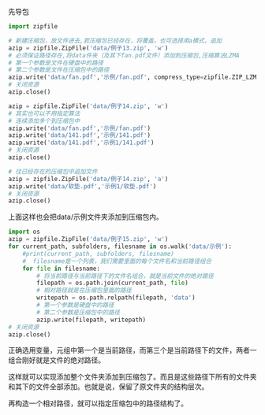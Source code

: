先导包

```python
import zipfile
```

```python
# 新建压缩包，放文件进去,若压缩包已经存在，将覆盖。也可选择用a模式，追加
azip = zipfile.ZipFile('data/例子13.zip', 'w')
# 必须保证路径存在,将data件夹（及其下fan.pdf文件）添加到压缩包,压缩算法LZMA
# 第一个参数是文件在硬盘中的路径
# 第二个参数是文件在压缩包中的路径
azip.write('data/fan.pdf','示例/fan.pdf', compress_type=zipfile.ZIP_LZMA)
# 关闭资源
azip.close()
```

```python
azip = zipfile.ZipFile('data/例子14.zip', 'w')
# 其实也可以不用指定算法
# 连续添加多个到压缩包中
azip.write('data/fan.pdf','示例/fan.pdf')
azip.write('data/141.pdf','示例/141.pdf')
azip.write('data/141.pdf','示例1/141.pdf')
# 关闭资源
azip.close()
```

```python
# 往已经存在的压缩包中追加文件
azip = zipfile.ZipFile('data/例子14.zip', 'a')
azip.write('data/软垫.pdf','示例1/软垫.pdf')
# 关闭资源
azip.close()
```

上面这样也会把data/示例文件夹添加到压缩包内。

```python
import os
azip = zipfile.ZipFile('data/例子15.zip', 'w')
for current_path, subfolders, filesname in os.walk('data/示例'):
    #print(current_path, subfolders, filesname)
    #  filesname是一个列表，我们需要里面的每个文件名和当前路径组合
    for file in filesname:
        # 将当前路径与当前路径下的文件名组合，就是当前文件的绝对路径
        filepath = os.path.join(current_path, file)
        # 相对路径就是在压缩包里面的路径
        writepath = os.path.relpath(filepath, 'data')
        # 第一个参数是硬盘中的路径
        # 第二个参数是压缩包中的路径
        azip.write(filepath, writepath)
# 关闭资源
azip.close()
```

正确选用变量，元组中第一个是当前路径，而第三个是当前路径下的文件，两者一组合刚好就是文件的绝对路径。

这样就可以实现添加整个文件夹添加到压缩包了。而且是这些路径下所有的文件夹和其下的文件全部添加。也就是说，保留了原文件夹的结构层次。

再构造一个相对路径，就可以指定压缩包中的路径结构了。